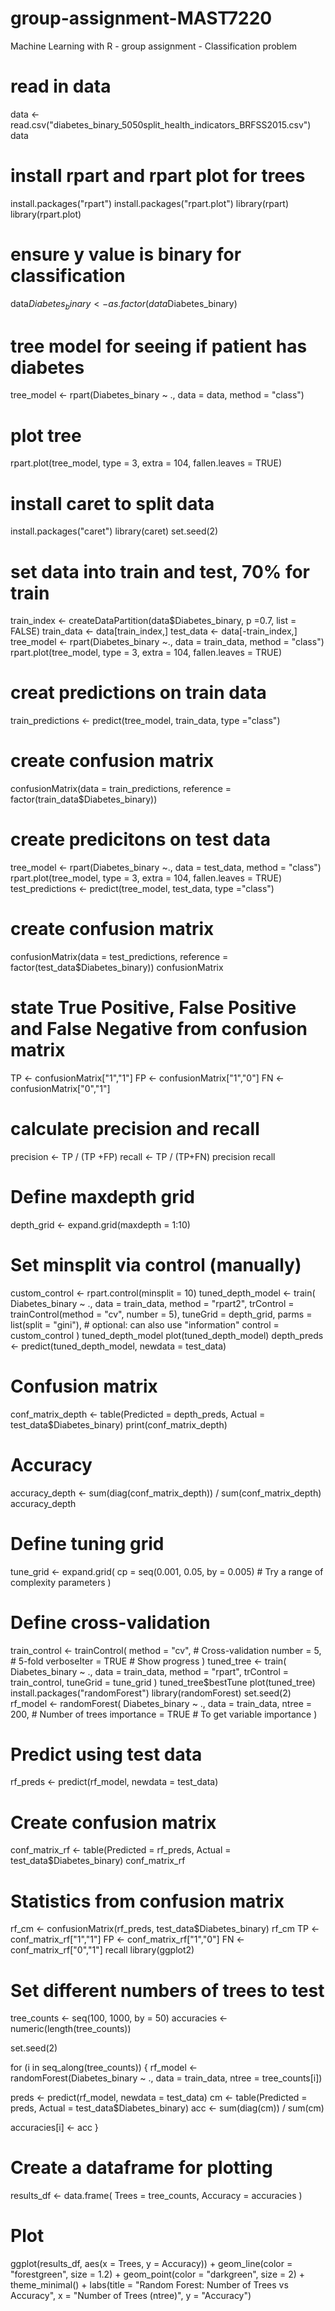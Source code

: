 # group-assignment-MAST7220
Machine Learning with R - group assignment - Classification problem
# read in data 
data <- read.csv("diabetes_binary_5050split_health_indicators_BRFSS2015.csv")
data
# install rpart and rpart plot for trees 
install.packages("rpart")
install.packages("rpart.plot")
library(rpart)
library(rpart.plot)
# ensure y value is binary for classification
data$Diabetes_binary<- as.factor(data$Diabetes_binary)
# tree model for seeing if patient has diabetes
tree_model <- rpart(Diabetes_binary ~ ., data = data, method = "class")
# plot tree
rpart.plot(tree_model, type = 3, extra = 104, fallen.leaves = TRUE)
# install caret to split data
install.packages("caret")
library(caret)
set.seed(2)
# set data into train and test, 70% for train
train_index <- createDataPartition(data$Diabetes_binary, p =0.7, list = FALSE)
train_data <- data[train_index,]
test_data <- data[-train_index,]
tree_model <- rpart(Diabetes_binary ~., data = train_data, method = "class")
rpart.plot(tree_model, type = 3, extra = 104, fallen.leaves = TRUE)
# creat predictions on train data
train_predictions <- predict(tree_model, train_data, type ="class")
# create confusion matrix 
confusionMatrix(data = train_predictions, reference = factor(train_data$Diabetes_binary))
# create predicitons on test data 
tree_model <- rpart(Diabetes_binary ~., data = test_data, method = "class")
rpart.plot(tree_model, type = 3, extra = 104, fallen.leaves = TRUE)
test_predictions <- predict(tree_model, test_data, type ="class")
# create confusion matrix 
confusionMatrix(data = test_predictions, reference = factor(test_data$Diabetes_binary))
confusionMatrix
# state True Positive, False Positive and False Negative from confusion matrix
TP <- confusionMatrix["1","1"]
FP <- confusionMatrix["1","0"]
FN <- confusionMatrix["0","1"]
# calculate precision and recall
precision <- TP / (TP +FP)
recall <- TP / (TP+FN)
precision 
recall
# Define maxdepth grid
depth_grid <- expand.grid(maxdepth = 1:10)

# Set minsplit via control (manually)
custom_control <- rpart.control(minsplit = 10)
tuned_depth_model <- train(
  Diabetes_binary ~ .,
  data = train_data,
  method = "rpart2",
  trControl = trainControl(method = "cv", number = 5),
  tuneGrid = depth_grid,
  parms = list(split = "gini"),  # optional: can also use "information"
  control = custom_control
)
tuned_depth_model
plot(tuned_depth_model)
depth_preds <- predict(tuned_depth_model, newdata = test_data)

# Confusion matrix
conf_matrix_depth <- table(Predicted = depth_preds, Actual = test_data$Diabetes_binary)
print(conf_matrix_depth)

# Accuracy
accuracy_depth <- sum(diag(conf_matrix_depth)) / sum(conf_matrix_depth)
accuracy_depth

# Define tuning grid
tune_grid <- expand.grid(
  cp = seq(0.001, 0.05, by = 0.005)  # Try a range of complexity parameters
)

# Define cross-validation
train_control <- trainControl(
  method = "cv",      # Cross-validation
  number = 5,         # 5-fold
  verboseIter = TRUE  # Show progress
)
tuned_tree <- train(
  Diabetes_binary ~ .,
  data = train_data,
  method = "rpart",
  trControl = train_control,
  tuneGrid = tune_grid
)
tuned_tree$bestTune
plot(tuned_tree)
install.packages("randomForest")
library(randomForest)
set.seed(2)
rf_model <- randomForest(
  Diabetes_binary ~ ., 
  data = train_data,
  ntree = 200,  # Number of trees
  importance = TRUE   # To get variable importance
)
# Predict using test data 
rf_preds <- predict(rf_model, newdata = test_data)
# Create confusion matrix 
conf_matrix_rf <- table(Predicted = rf_preds, Actual = test_data$Diabetes_binary)
conf_matrix_rf
# Statistics from confusion matrix
rf_cm <- confusionMatrix(rf_preds, test_data$Diabetes_binary)
rf_cm
TP <- conf_matrix_rf["1","1"]
FP <- conf_matrix_rf["1","0"]
FN <- conf_matrix_rf["0","1"]
recall
library(ggplot2)

# Set different numbers of trees to test
tree_counts <- seq(100, 1000, by = 50)
accuracies <- numeric(length(tree_counts))

set.seed(2)

for (i in seq_along(tree_counts)) {
  rf_model <- randomForest(Diabetes_binary ~ ., 
                           data = train_data, 
                           ntree = tree_counts[i])
  
  preds <- predict(rf_model, newdata = test_data)
  cm <- table(Predicted = preds, Actual = test_data$Diabetes_binary)
  acc <- sum(diag(cm)) / sum(cm)
  
  accuracies[i] <- acc
}

# Create a dataframe for plotting
results_df <- data.frame(
  Trees = tree_counts,
  Accuracy = accuracies
)

# Plot
ggplot(results_df, aes(x = Trees, y = Accuracy)) +
  geom_line(color = "forestgreen", size = 1.2) +
  geom_point(color = "darkgreen", size = 2) +
  theme_minimal() +
  labs(title = "Random Forest: Number of Trees vs Accuracy",
       x = "Number of Trees (ntree)",
       y = "Accuracy")
